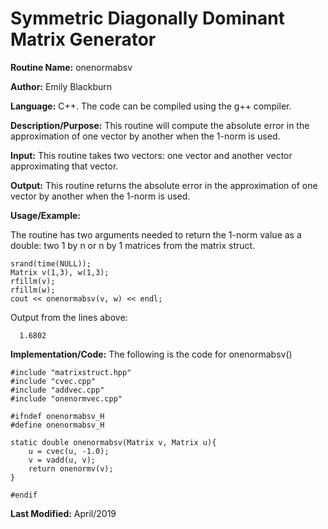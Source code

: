 # Symmetric Diagonally Dominant Matrix Generator

**Routine Name:**           onenormabsv

**Author:** Emily Blackburn

**Language:** C++. The code can be compiled using the g++ compiler.

**Description/Purpose:** This routine will compute the absolute error in the approximation of one vector by another when the 1-norm is used. 

**Input:** This routine takes two vectors: one vector and another vector approximating that vector.

**Output:** This routine returns the absolute error in the approximation of one vector by another when the 1-norm is used.

**Usage/Example:**

The routine has two arguments needed to return the 1-norm value as a double: two 1 by n or n by 1 matrices from the matrix struct.

    srand(time(NULL));
    Matrix v(1,3), w(1,3);
    rfillm(v);
    rfillm(w);
    cout << onenormabsv(v, w) << endl;

Output from the lines above:

      1.6802

**Implementation/Code:** The following is the code for onenormabsv()

    #include "matrixstruct.hpp"
    #include "cvec.cpp"
    #include "addvec.cpp"
    #include "onenormvec.cpp"

    #ifndef onenormabsv_H
    #define onenormabsv_H

    static double onenormabsv(Matrix v, Matrix u){
        u = cvec(u, -1.0);
        v = vadd(u, v);
        return onenormv(v);
    }

    #endif

**Last Modified:** April/2019
